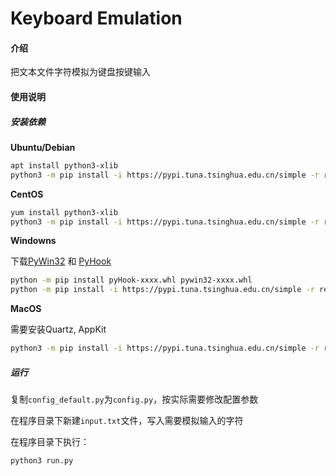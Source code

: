 # Keyboard Emulation

#### 介绍
把文本文件字符模拟为键盘按键输入

#### 使用说明

##### 安装依赖

**Ubuntu/Debian**

```bash
apt install python3-xlib
python3 -m pip install -i https://pypi.tuna.tsinghua.edu.cn/simple -r requirements.txt
```

**CentOS**

```bash
yum install python3-xlib
python3 -m pip install -i https://pypi.tuna.tsinghua.edu.cn/simple -r requirements.txt
```

**Windowns**

下载[PyWin32](https://www.lfd.uci.edu/~gohlke/pythonlibs/#pywin32) 和 [PyHook](https://www.lfd.uci.edu/~gohlke/pythonlibs/#pyhook)

```bash
python -m pip install pyHook-xxxx.whl pywin32‑xxxx.whl
python -m pip install -i https://pypi.tuna.tsinghua.edu.cn/simple -r requirements.txt
```

**MacOS**

需要安装Quartz, AppKit

```bash
python3 -m pip install -i https://pypi.tuna.tsinghua.edu.cn/simple -r requirements.txt
```

##### 运行

复制`config_default.py`为`config.py`，按实际需要修改配置参数

在程序目录下新建`input.txt`文件，写入需要模拟输入的字符

在程序目录下执行：

```bash
python3 run.py
```

